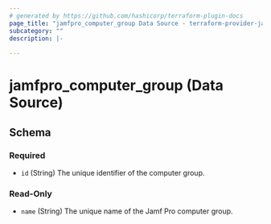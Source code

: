 ```yaml
---
# generated by https://github.com/hashicorp/terraform-plugin-docs
page_title: "jamfpro_computer_group Data Source - terraform-provider-jamfpro"
subcategory: ""
description: |-
  
---
```


# jamfpro_computer_group (Data Source)





<!-- schema generated by tfplugindocs -->
## Schema

### Required

- `id` (String) The unique identifier of the computer group.

### Read-Only

- `name` (String) The unique name of the Jamf Pro computer group.
